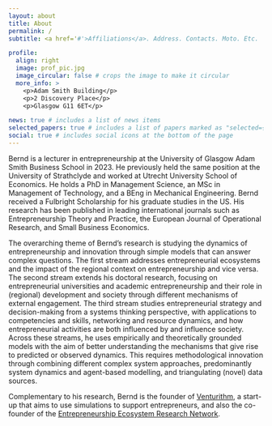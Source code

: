 ```yaml
---
layout: about
title: About
permalink: /
subtitle: <a href='#'>Affiliations</a>. Address. Contacts. Moto. Etc.

profile:
  align: right
  image: prof_pic.jpg
  image_circular: false # crops the image to make it circular
  more_info: >
    <p>Adam Smith Building</p>
    <p>2 Discovery Place</p>
    <p>Glasgow G11 6ET</p>

news: true # includes a list of news items
selected_papers: true # includes a list of papers marked as "selected={true}"
social: true # includes social icons at the bottom of the page
---
```


Bernd is a lecturer in entrepreneurship at the University of Glasgow Adam Smith Business School in 2023. He previously held the same position at the University of Strathclyde and worked at Utrecht University School of Economics. He holds a PhD in Management Science, an MSc in Management of Technology, and a BEng in Mechanical Engineering. Bernd received a Fulbright Scholarship for his graduate studies in the US. His research has been published in leading international journals such as Entrepreneurship Theory and Practice, the European Journal of Operational Research, and Small Business Economics.

The overarching theme of Bernd’s research is studying the dynamics of entrepreneurship and innovation through simple models that can answer complex questions. The first stream addresses entrepreneurial ecosystems and the impact of the regional context on entrepreneurship and vice versa. The second stream extends his doctoral research, focusing on entrepreneurial universities and academic entrepreneurship and their role in (regional) development and society through different mechanisms of external engagement. The third stream studies entrepreneurial strategy and decision-making from a systems thinking perspective, with applications to competencies and skills, networking and resource dynamics, and how entrepreneurial activities are both influenced by and influence society. Across these streams, he uses empirically and theoretically grounded models with the aim of better understanding the mechanisms that give rise to predicted or observed dynamics. This requires methodological innovation through combining different complex system approaches, predominantly system dynamics and agent-based modelling, and triangulating (novel) data sources.

Complementary to his research, Bernd is the founder of [Venturithm](https://venturithm.com), a start-up that aims to use simulations to support entrepreneurs, and also the co-founder of the [Entrepreneurship Ecosystem Research Network](https://eernetwork.org/).
